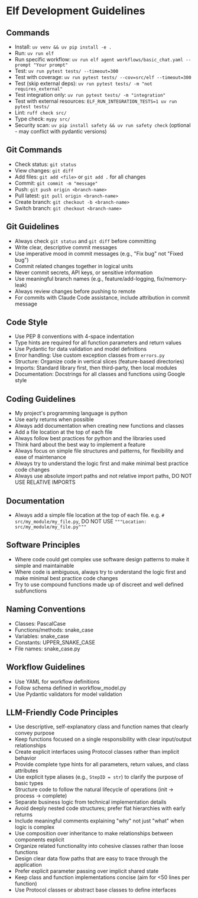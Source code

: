 # Elf Development Guidelines

## Commands
- Install: `uv venv && uv pip install -e .`
- Run: `uv run elf`
- Run specific workflow: `uv run elf agent workflows/basic_chat.yaml --prompt "Your prompt"`
- Test: `uv run pytest tests/ --timeout=300`
- Test with coverage: `uv run pytest tests/ --cov=src/elf --timeout=300`
- Test (skip external deps): `uv run pytest tests/ -m "not requires_external"`
- Test integration only: `uv run pytest tests/ -m "integration"`
- Test with external resources: `ELF_RUN_INTEGRATION_TESTS=1 uv run pytest tests/`
- Lint: `ruff check src/`
- Type check: `mypy src/`
- Security scan: `uv pip install safety && uv run safety check` (optional - may conflict with pydantic versions)

## Git Commands
- Check status: `git status`
- View changes: `git diff`
- Add files: `git add <file>` or `git add .` for all changes
- Commit: `git commit -m "message"`
- Push: `git push origin <branch-name>`
- Pull latest: `git pull origin <branch-name>`
- Create branch: `git checkout -b <branch-name>`
- Switch branch: `git checkout <branch-name>`

## Git Guidelines
- Always check `git status` and `git diff` before committing
- Write clear, descriptive commit messages
- Use imperative mood in commit messages (e.g., "Fix bug" not "Fixed bug")
- Commit related changes together in logical units
- Never commit secrets, API keys, or sensitive information
- Use meaningful branch names (e.g., feature/add-logging, fix/memory-leak)
- Always review changes before pushing to remote
- For commits with Claude Code assistance, include attribution in commit message

## Code Style
- Use PEP 8 conventions with 4-space indentation
- Type hints are required for all function parameters and return values
- Use Pydantic for data validation and model definitions
- Error handling: Use custom exception classes from `errors.py`
- Structure: Organize code in vertical slices (feature-based directories)
- Imports: Standard library first, then third-party, then local modules
- Documentation: Docstrings for all classes and functions using Google style

## Coding Guidelines
- My project's programming language is python
- Use early returns when possible
- Always add documentation when creating new functions and classes
- Add a file location at the top of each file
- Always follow best practices for python and the libraries used
- Think hard about the best way to implement a feature
- Always focus on simple file structures and patterns, for flexibility and ease of maintenance
- Always try to understand the logic first and make minimal best practice code changes
- Always use absolute import paths and not relative import paths, DO NOT USE RELATIVE IMPORTS

## Documentation
- Always add a simple file location at the top of each file. e.g. `# src/my_module/my_file.py`, DO NOT USE `"""Location: src/my_module/my_file.py"""`

## Software Principles
- Where code could get complex use software design patterns to make it simple and maintainable
- Where code is ambiguous, always try to understand the logic first and make minimal best practice code changes
- Try to use compound functions made up of discreet and well defined subfunctions

## Naming Conventions
- Classes: PascalCase
- Functions/methods: snake_case
- Variables: snake_case
- Constants: UPPER_SNAKE_CASE
- File names: snake_case.py

## Workflow Guidelines
- Use YAML for workflow definitions
- Follow schema defined in workflow_model.py
- Use Pydantic validators for model validation

## LLM-Friendly Code Principles
- Use descriptive, self-explanatory class and function names that clearly convey purpose
- Keep functions focused on a single responsibility with clear input/output relationships
- Create explicit interfaces using Protocol classes rather than implicit behavior
- Provide complete type hints for all parameters, return values, and class attributes
- Use explicit type aliases (e.g., `StepID = str`) to clarify the purpose of basic types
- Structure code to follow the natural lifecycle of operations (init → process → complete)
- Separate business logic from technical implementation details
- Avoid deeply nested code structures; prefer flat hierarchies with early returns
- Include meaningful comments explaining "why" not just "what" when logic is complex
- Use composition over inheritance to make relationships between components explicit
- Organize related functionality into cohesive classes rather than loose functions
- Design clear data flow paths that are easy to trace through the application
- Prefer explicit parameter passing over implicit shared state
- Keep class and function implementations concise (aim for <50 lines per function)
- Use Protocol classes or abstract base classes to define interfaces